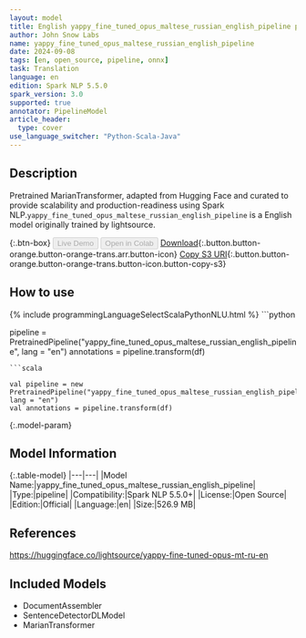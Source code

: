 ```yaml
---
layout: model
title: English yappy_fine_tuned_opus_maltese_russian_english_pipeline pipeline MarianTransformer from lightsource
author: John Snow Labs
name: yappy_fine_tuned_opus_maltese_russian_english_pipeline
date: 2024-09-08
tags: [en, open_source, pipeline, onnx]
task: Translation
language: en
edition: Spark NLP 5.5.0
spark_version: 3.0
supported: true
annotator: PipelineModel
article_header:
  type: cover
use_language_switcher: "Python-Scala-Java"
---
```


## Description

Pretrained MarianTransformer, adapted from Hugging Face and curated to provide scalability and production-readiness using Spark NLP.`yappy_fine_tuned_opus_maltese_russian_english_pipeline` is a English model originally trained by lightsource.

{:.btn-box}
<button class="button button-orange" disabled>Live Demo</button>
<button class="button button-orange" disabled>Open in Colab</button>
[Download](https://s3.amazonaws.com/auxdata.johnsnowlabs.com/public/models/yappy_fine_tuned_opus_maltese_russian_english_pipeline_en_5.5.0_3.0_1725824504376.zip){:.button.button-orange.button-orange-trans.arr.button-icon}
[Copy S3 URI](s3://auxdata.johnsnowlabs.com/public/models/yappy_fine_tuned_opus_maltese_russian_english_pipeline_en_5.5.0_3.0_1725824504376.zip){:.button.button-orange.button-orange-trans.button-icon.button-copy-s3}

## How to use



<div class="tabs-box" markdown="1">
{% include programmingLanguageSelectScalaPythonNLU.html %}
```python

pipeline = PretrainedPipeline("yappy_fine_tuned_opus_maltese_russian_english_pipeline", lang = "en")
annotations =  pipeline.transform(df)   

```
```scala

val pipeline = new PretrainedPipeline("yappy_fine_tuned_opus_maltese_russian_english_pipeline", lang = "en")
val annotations = pipeline.transform(df)

```
</div>

{:.model-param}
## Model Information

{:.table-model}
|---|---|
|Model Name:|yappy_fine_tuned_opus_maltese_russian_english_pipeline|
|Type:|pipeline|
|Compatibility:|Spark NLP 5.5.0+|
|License:|Open Source|
|Edition:|Official|
|Language:|en|
|Size:|526.9 MB|

## References

https://huggingface.co/lightsource/yappy-fine-tuned-opus-mt-ru-en

## Included Models

- DocumentAssembler
- SentenceDetectorDLModel
- MarianTransformer